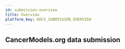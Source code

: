 ```yaml
---
id: submission-overview
title: Overview
platform_key: DOCS_SUBMISSION_OVERVIEW
---
```


## CancerModels.org data submission
